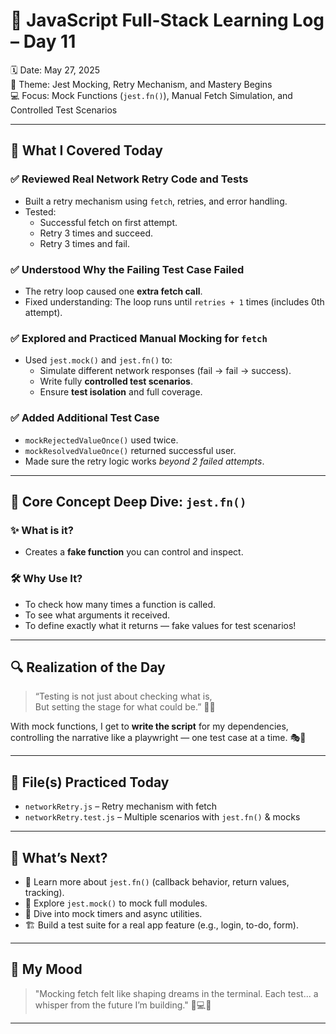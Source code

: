 # 🌸 JavaScript Full-Stack Learning Log – Day 11

🗓️ Date: May 27, 2025  
🌱 Theme: Jest Mocking, Retry Mechanism, and Mastery Begins  
💻 Focus: Mock Functions (`jest.fn()`), Manual Fetch Simulation, and Controlled Test Scenarios

---

## 🌼 What I Covered Today

### ✅ Reviewed Real Network Retry Code and Tests

- Built a retry mechanism using `fetch`, retries, and error handling.
- Tested:
  - Successful fetch on first attempt.
  - Retry 3 times and succeed.
  - Retry 3 times and fail.

### ✅ Understood Why the Failing Test Case Failed

- The retry loop caused one **extra fetch call**.
- Fixed understanding: The loop runs until `retries + 1` times (includes 0th attempt).

### ✅ Explored and Practiced Manual Mocking for `fetch`

- Used `jest.mock()` and `jest.fn()` to:
  - Simulate different network responses (fail → fail → success).
  - Write fully **controlled test scenarios**.
  - Ensure **test isolation** and full coverage.

### ✅ Added Additional Test Case

- `mockRejectedValueOnce()` used twice.
- `mockResolvedValueOnce()` returned successful user.
- Made sure the retry logic works _beyond 2 failed attempts_.

---

## 🌟 Core Concept Deep Dive: `jest.fn()`

### ✨ What is it?

- Creates a **fake function** you can control and inspect.

### 🛠️ Why Use It?

- To check how many times a function is called.
- To see what arguments it received.
- To define exactly what it returns — fake values for test scenarios!

---

## 🔍 Realization of the Day

> “Testing is not just about checking what is,  
> But setting the stage for what could be.” 🌙✨

With mock functions, I get to **write the script** for my dependencies,  
controlling the narrative like a playwright — one test case at a time. 🎭📜

---

## 📁 File(s) Practiced Today

- `networkRetry.js` – Retry mechanism with fetch
- `networkRetry.test.js` – Multiple scenarios with `jest.fn()` & mocks

---

## 📌 What’s Next?

- 🧠 Learn more about `jest.fn()` (callback behavior, return values, tracking).
- 🌊 Explore `jest.mock()` to mock full modules.
- 🔄 Dive into mock timers and async utilities.
- 🏗️ Build a test suite for a real app feature (e.g., login, to-do, form).

---

## 🫶 My Mood

> "Mocking fetch felt like shaping dreams in the terminal.
> Each test... a whisper from the future I’m building." 💭💻✨

---
